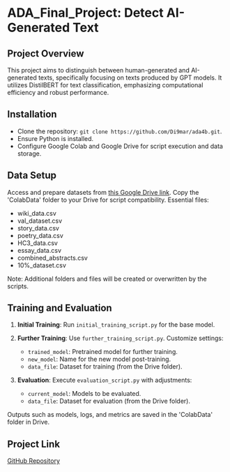 # ADA_Final_Project: Detect AI-Generated Text

## Project Overview
This project aims to distinguish between human-generated and AI-generated texts, specifically focusing on texts produced by GPT models. It utilizes DistilBERT for text classification, emphasizing computational efficiency and robust performance.

## Installation
- Clone the repository: `git clone https://github.com/Di9mar/ada4b.git`.
- Ensure Python is installed.
- Configure Google Colab and Google Drive for script execution and data storage.

## Data Setup
Access and prepare datasets from [this Google Drive link](https://drive.google.com/drive/folders/1yMLdiCUE2J_XFjLvO1Fj8G-O-qSRdoSh?usp=sharing). Copy the 'ColabData' folder to your Drive for script compatibility. Essential files:
- wiki_data.csv
- val_dataset.csv
- story_data.csv
- poetry_data.csv
- HC3_data.csv
- essay_data.csv
- combined_abstracts.csv
- 10%_dataset.csv

Note: Additional folders and files will be created or overwritten by the scripts.

## Training and Evaluation
1. **Initial Training**: Run `initial_training_script.py` for the base model.

2. **Further Training**: Use `further_training_script.py`. Customize settings:
   - `trained_model`: Pretrained model for further training.
   - `new_model`: Name for the new model post-training.
   - `data_file`: Dataset for training (from the Drive folder).

3. **Evaluation**: Execute `evaluation_script.py` with adjustments:
   - `current_model`: Models to be evaluated.
   - `data_file`: Dataset for evaluation (from the Drive folder).

Outputs such as models, logs, and metrics are saved in the 'ColabData' folder in Drive.

## Project Link
[GitHub Repository](https://github.com/Di9mar/ada4b.git)

